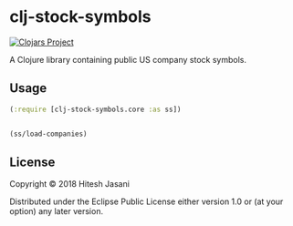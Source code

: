 # clj-stock-symbols

[![Clojars Project](https://img.shields.io/clojars/v/org.jasani/clj-stock-symbols.svg)](https://clojars.org/org.jasani/clj-stock-symbols)

A Clojure library containing public US company stock symbols.


## Usage

``` clojure
(:require [clj-stock-symbols.core :as ss])


(ss/load-companies)
```



## License

Copyright © 2018 Hitesh Jasani

Distributed under the Eclipse Public License either version 1.0 or (at
your option) any later version.
